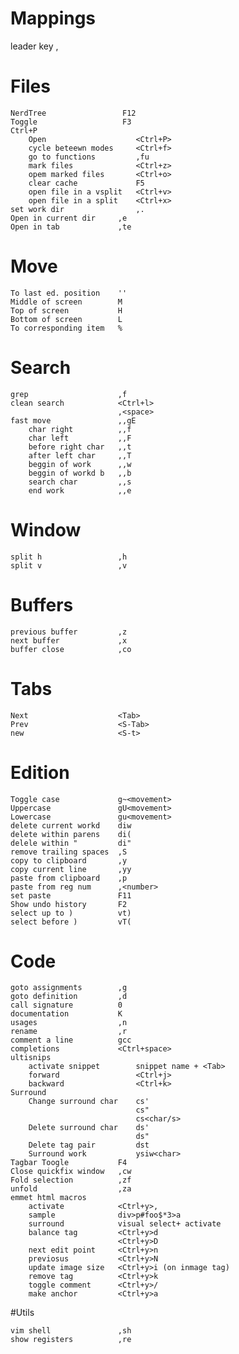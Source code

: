 # Mappings

leader key		,

# Files

	NerdTree				 F12    
	Toggle				 	 F3     
	Ctrl+P                    	        
		Open					<Ctrl+P>
		cycle beteewn modes		<Ctrl+f>
		go to functions			,fu
		mark files				<Ctrl+z>
		opem marked files		<Ctrl+o>
		clear cache				F5
		open file in a vsplit	<Ctrl+v>
		open file in a split	<Ctrl+x>
	set work dir				,.      
	Open in current dir		,e      
	Open in tab				,te     

# Move

	To last ed. position	''
	Middle of screen		M
	Top of screen			H
	Bottom of screen		L
	To corresponding item 	%
	

# Search

	grep					,f
	clean search			<Ctrl+l> 
							,<space>
	fast move				,,gE
		char right			,,f	
		char left			,,F
		before right char	,,t
		after left char		,,T
		beggin of work		,,w
		beggin of workd b	,,b
		search char			,,s
		end work			,,e
							
# Window

	split h					,h
	split v					,v

# Buffers

	previous buffer			,z
	next buffer				,x
	buffer close			,co

# Tabs

	Next					<Tab>
	Prev					<S-Tab>
	new						<S-t>
	
# Edition

	Toggle case				g~<movement>
	Uppercase				gU<movement>
	Lowercase				gu<movement>
	delete current workd	diw
	delete within parens	di(
	delele within "			di"
	remove trailing spaces	,S
	copy to clipboard		,y
	copy current line		,yy
	paste from clipboard	,p
	paste from reg num		,<number>
	set paste 				F11
	Show undo history		F2
	select up to )			vt)
	select before )			vT(

# Code				

	goto assignments		,g
	goto definition			,d
	call signature			0
	documentation			K
	usages					,n
	rename					,r
	comment a line			gcc
	completions				<Ctrl+space>
	ultisnips
		activate snippet		snippet name + <Tab>
		forward					<Ctrl+j>
		backward				<Ctrl+k>
	Surround
		Change surround char	cs'
								cs"
								cs<char/s>
		Delete surround char	ds'
								ds"
		Delete tag pair			dst
		Surround work			ysiw<char>
	Tagbar Toogle			F4
	Close quickfix window	,cw
	Fold selection			,zf
	unfold					,za
	emmet html macros
		activate			<Ctrl+y>,
		sample				div>p#foo$*3>a
		surround			visual select+ activate
		balance tag			<Ctrl+y>d
							<Ctrl+y>D
		next edit point		<Ctrl+y>n
		previosus			<Ctrl+y>N
		update image size	<Ctrl+y>i (on inmage tag)
		remove tag			<Ctrl+y>k
		toggle comment		<Ctrl+y>/
		make anchor			<Ctrl+y>a

#Utils

	vim shell				,sh
	show registers			,re

